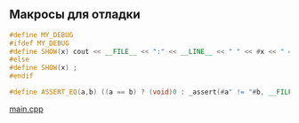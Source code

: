 Макросы для отладки
-------------------
``` cpp
#define MY_DEBUG
#ifdef MY_DEBUG
#define SHOW(x) cout << __FILE__ << ":" << __LINE__ << " " << #x << " = " << x << endl;
#else
#define SHOW(x) ;
#endif

#define ASSERT_EQ(a,b) ((a == b) ? (void)0 : _assert(#a" != "#b, __FILE__, __LINE__))
```

[main.cpp](main.cpp)

